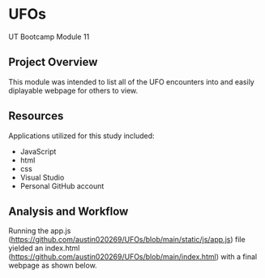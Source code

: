 # UFOs
UT Bootcamp Module 11 

## Project Overview
This module was intended to list all of the UFO encounters into and easily diplayable webpage for others to view.

## Resources
Applications utilized for this study included:
- JavaScript
- html
- css
- Visual Studio
- Personal GitHub account

## Analysis and Workflow
Running the app.js (https://github.com/austin020269/UFOs/blob/main/static/js/app.js) file yielded an index.html (https://github.com/austin020269/UFOs/blob/main/index.html) with a final webpage as shown below.



